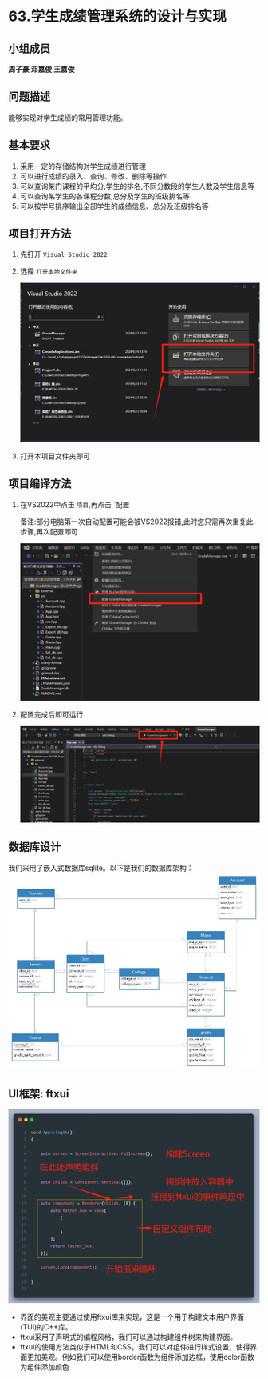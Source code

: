 # 63.学生成绩管理系统的设计与实现

## 小组成员

**周子豪 邓嘉俊 王嘉俊**

## 问题描述

能够实现对学生成绩的常用管理功能。

## 基本要求

1. 采用一定的存储结构对学生成绩进行管理
2. 可以进行成绩的录入、查询、修改、删除等操作
3. 可以查询某门课程的平均分,学生的排名,不同分数段的学生人数及学生信息等
4. 可以查询某学生的各课程分数,总分及学生的班级排名等
5. 可以按学号排序输出全部学生的成绩信息、总分及班级排名等

## 项目打开方法

1. 先打开 `Visual Studio 2022`
2. 选择 `打开本地文件夹`

   ![vs_open](doc/README/vs_open.png)
3. 打开本项目文件夹即可

## 项目编译方法

1. 在VS2022中点击 `项目`,再点击 `配置

   备注:部分电脑第一次自动配置可能会被VS2022报错,此时您只需再次重复此步骤,再次配置即可

   ![vs_build_](doc/README/vs_build.png)
2. 配置完成后即可运行

   ![1718603690682](doc/README/vs_make.png)

## 数据库设计

我们采用了嵌入式数据库sqlite。以下是我们的数据库架构：
	![UML](doc/README/UML.jpg)

## UI框架: ftxui

![ftxui](doc/README/ftxui_1.png)

- 界面的美观主要通过使用ftxui库来实现，这是一个用于构建文本用户界面(TUI)的C++库。
- ftxui采用了声明式的编程风格，我们可以通过构建组件树来构建界面。
- ftxui的使用方法类似于HTML和CSS，我们可以对组件进行样式设置，使得界面更加美观。例如我们可以使用border函数为组件添加边框，使用color函数为组件添加颜色
